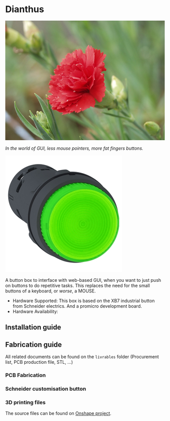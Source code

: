 # Dianthus

![Dianthus](docs/dianthus.jpg)

*In the world of GUI, less mouse pointers, more fat fingers buttons.* 

![Dianthus](docs/XB7.JPG)


A button box to interface with web-based GUI, when you want to just push on buttons to do repetitive tasks. This replaces the need for the small buttons of a keyboard, or *worse*, a MOUSE.


* Hardware Supported: This box is based on the XB7 industrial button from Schneider electrics. And a promicro development board.
* Hardware Availability: 

## Installation guide

## Fabrication guide

All related documents can be found on the `livrables` folder (Procurement list, PCB production file, STL, ...)

### PCB Fabrication

### Schneider customisation button

### 3D printing files

The source files can be found on [Onshape project](https://cad.onshape.com/documents/cb52971ac28a8f36a2bdde5f/w/7d97d8c1100cd4f538ea172c/e/2ed6b61c8d6aeb3da16c9e53).
